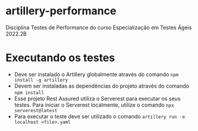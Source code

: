 # artillery-performance
Disciplina Testes de Performance do curso Especialização em Testes Ágeis 2022.2B

# Executando os testes
- Deve ser instalado o Artillery globalmente através do comando `npm install -g artillery`
- Devem ser instaladas as dependências do projeto através do comando `npm install`
- Esse projeto Rest Assured utiliza o Serverest para executar os seus testes. Para iniciar o Serverest localmente, utilize o comando `npx serverest@latest`
- Para executar o teste deve ser utilizado o comando `artillery run -e localhost <file>.yaml`
